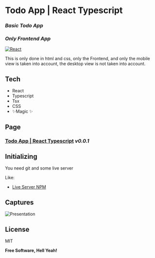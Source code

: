 # Todo App | React Typescript
### _Basic Todo App_
### _Only Frontend App_

[![React](https://upload.wikimedia.org/wikipedia/commons/a/a7/React-icon.svg)](https://es.reactjs.org/)

This is only done in html and css, only the Frontend, and only the mobile view is taken into account, the desktop view is not taken into account.
## Tech
- React
- Typescript
- Tsx
- CSS
- ✨Magic ✨

## Page

### [Todo App | React Typescript](https://pxnditxyr.github.io/todo-app/) _v0.0.1_

## Initializing
You need git and some live server

Like:
- [Live Server NPM](https://www.npmjs.com/package/live-server)


## Captures
![Presentation](https://i.ibb.co/SfY8Cmt/Todo-App-Typescript-React.gif)

## License

MIT

**Free Software, Hell Yeah!**

